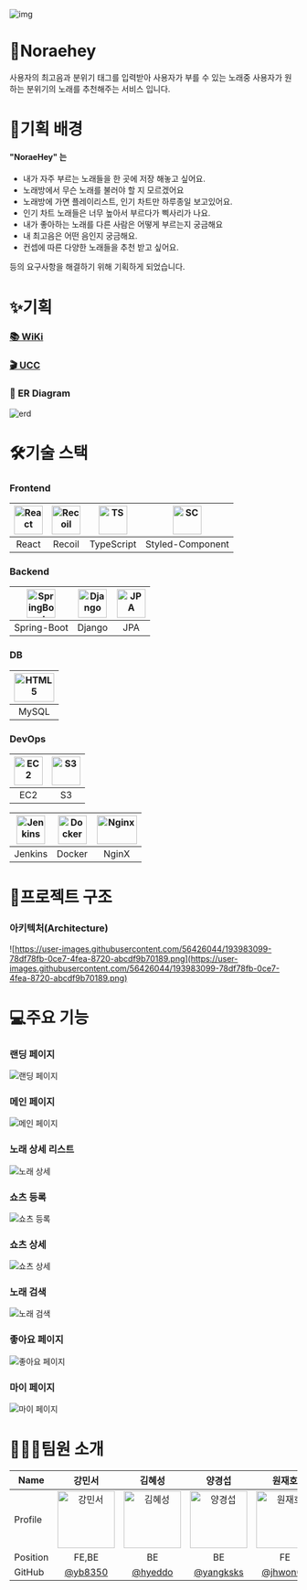 ![img](https://cdn.discordapp.com/attachments/1011879542945763328/1027608364601053244/unknown.png)

# 🎤Noraehey
사용자의 최고음과 분위기 태그를 입력받아 사용자가 부를 수 있는 노래중 사용자가 원하는 분위기의 노래를 추천해주는 서비스 입니다. 


# 📏기획 배경
#### "NoraeHey" 는 

- 내가 자주 부르는 노래들을 한 곳에 저장 해놓고 싶어요.
- 노래방에서 무슨 노래를 불러야 할 지 모르겠어요
- 노래방에 가면 플레이리스트, 인기 차트만 하루종일 보고있어요.
- 인기 차트 노래들은 너무 높아서 부르다가 삑사리가 나요.
- 내가 좋아하는 노래를 다른 사람은 어떻게 부르는지 궁금해요
- 내 최고음은 어떤 음인지 궁금해요.
- 컨셉에 따른 다양한 노래들을 추천 받고 싶어요.

등의 요구사항을 해결하기 위해 기획하게 되었습니다. 

# ✨기획

### [📚 WiKi](https://angry-catboat-48b.notion.site/NoraeHey-SSAFY-2-PJT-f6a53b12586a46da986af7e0dad5c6a3)
### [🎬 UCC](https://www.youtube.com/watch?v=EtcfjVcGXNM)
### 🧱 ER Diagram

![erd](https://user-images.githubusercontent.com/50542030/194216139-89a9745b-8063-41bb-bdcb-b6c4f41e0cf2.PNG)

# 🛠기술 스택

### Frontend
| <img src="https://user-images.githubusercontent.com/56426044/194358102-bd8829bb-93a2-4d14-ae78-85956a29d6a2.png" alt="React" width="50px" height="50px" /> | <img src="https://img1.daumcdn.net/thumb/R800x0/?scode=mtistory2&fname=https%3A%2F%2Fblog.kakaocdn.net%2Fdn%2FbIIBwO%2Fbtrc2Lw7HBs%2FP4hJVVvKkEGfDu9XRzkiq1%2Fimg.png" alt="Recoil" width="50px" height="50px" /> | <img src="https://user-images.githubusercontent.com/56426044/193986629-a56d1051-c4db-4335-8b59-1789fc784def.png" alt="TS" width="50px" height="50px" /> | <img src="https://user-images.githubusercontent.com/56426044/194360206-51c9e885-52e7-4674-9dd9-12593f478aed.png" alt="SC" height="50px" /> |
| :----------------------------------------------------------: | :----------------------------------------------------------: | :----------------------------------------------------------: | :----------------------------------------------------------: |
|                            React                             |                            Recoil                            |                          TypeScript                          |                       Styled-Component                       |

### Backend
| <img src="https://images.velog.io/images/insanezindol/post/68026a3a-5e83-43f4-a3a2-d4b706f3ce07/image.png" alt="SpringBoot" height="50px" /> | <img src="https://user-images.githubusercontent.com/56426044/193990356-a4c7b430-bbbe-4a52-8bd3-803b6414ec69.png" alt="Django" width="50px" height="50px" /> | <img src="https://user-images.githubusercontent.com/56426044/193990448-6e922ead-5be4-400a-a9a8-cefefed234da.png" alt="JPA" width="50px" height="50px" /> |
| :----------------------------------------------------------: | :----------------------------------------------------------: | :----------------------------------------------------------: |
|                         Spring-Boot                          |                            Django                            |                             JPA                              |
### DB
|<img src="https://cdn.cdnlogo.com/logos/m/10/mysql.svg" alt="HTML5" width="70px" height="50px" /> |
|:------------------------------------------------------------------------------------------------------------------------------------------------------------:|
| MySQL                                                                                                                                                      |

### DevOps

| <img src="https://user-images.githubusercontent.com/56426044/194360086-affb2538-3d38-404d-b49b-458daddea38c.png" alt="EC2" width="50px" height="50px" /> | <img src="https://user-images.githubusercontent.com/56426044/194359992-90b6570b-eb87-4312-82a7-854c33f842f6.png" alt="S3" width="50px" height="50px" /> |
| :----------------------------------------------------------: | :----------------------------------------------------------: |
|                             EC2                              |                              S3                              |

| <img src="https://user-images.githubusercontent.com/56426044/193991069-5b5b8a08-b720-40ba-82db-a8f0aade022d.png" alt="Jenkins" width="50px" height="50px" /> | <img src="https://user-images.githubusercontent.com/56426044/193991141-fd7ebe41-2ce9-4a27-9f37-2e1961ec211c.png" alt="Docker" width="50px" height="50px" /> | <img src="https://user-images.githubusercontent.com/56426044/193991219-e723dee2-2397-41ee-bd3d-870c638a1c0b.png" alt="Nginx" width="70px" height="50px" /> |
| :----------------------------------------------------------: | :----------------------------------------------------------: | :----------------------------------------------------------: |
|                           Jenkins                            |                            Docker                            |                            NginX                             |
# 📁프로젝트 구조
### 아키텍처(Architecture)
![https://user-images.githubusercontent.com/56426044/193983099-78df78fb-0ce7-4fea-8720-abcdf9b70189.png](https://user-images.githubusercontent.com/56426044/193983099-78df78fb-0ce7-4fea-8720-abcdf9b70189.png)

# 💻주요 기능

### 랜딩 페이지
![랜딩 페이지](https://user-images.githubusercontent.com/56426044/194354446-9b0a9232-4df8-41e9-aacf-2b3fe2e4d0ea.gif)



### 메인 페이지

![메인 페이지](https://user-images.githubusercontent.com/56426044/194354617-fb9c5c2f-00e3-4a37-bb62-012539aaa6e6.gif)

### 노래 상세 리스트

![노래 상세](https://user-images.githubusercontent.com/56426044/194354623-43fbd761-94e6-4b29-a795-1108b7248f88.gif)

### 쇼츠 등록

![쇼츠 등록](https://user-images.githubusercontent.com/56426044/194354632-a015f400-fff7-4cfa-9ea9-93cfba775633.gif)

### 쇼츠 상세

![쇼츠 상세](https://user-images.githubusercontent.com/56426044/194354654-415d9e57-2c5b-48cf-b92f-d4dca337da50.gif)

### 노래 검색

![노래 검색](https://user-images.githubusercontent.com/56426044/194354674-7fdd77f4-c1cc-46c7-ac63-801f59961521.gif)

### 좋아요 페이지

![좋아요 페이지](https://user-images.githubusercontent.com/56426044/194354670-4f0db069-e277-4790-b9e2-f31c10e13e9b.gif)

### 마이 페이지

![마이 페이지](https://user-images.githubusercontent.com/56426044/194354677-2cbcc7c3-80cb-49f6-aa7c-24514facde13.gif)


# 👨‍👧‍👧팀원 소개

| Name     | 강민서                                                                                                      | 김혜성                                                                                                      | 양경섭                                                                                                      | 원재호                                                                                                      | 정민호                                                                                                      |
|----------|:-------------------------------------------------------------------------------------------------------------:|:-------------------------------------------------------------------------------------------------------------:|:-------------------------------------------------------------------------------------------------------------:|:-------------------------------------------------------------------------------------------------------------:|:-------------------------------------------------------------------------------------------------------------:|
| Profile  | <img src="https://avatars.githubusercontent.com/u/57048162?v=4" alt="강민서" width="100px" height="100px" /> | <img src="https://avatars.githubusercontent.com/u/55426397?v=4" alt="김혜성" width="100px" height="100px" /> | <img src="https://avatars.githubusercontent.com/u/56426044?v=4" alt="양경섭" width="100px" height="100px" /> | <img src="https://avatars.githubusercontent.com/u/45295059?v=4" alt="원재호" width="100px" height="100px" /> | <img src="https://avatars.githubusercontent.com/u/50542030?v=4" alt="정민호" width="100px" height="100px" /> |
| Position |FE,BE                                                                                             | BE                                                                                                          | BE                                                                                                          | FE                                                                                                          | BE                                                                                                          |
| GitHub   | [@yb8350](https://github.com/yb8350)                                                                        | [@hyeddo](https://github.com/hyeddo)                                                                        | [@yangksks](https://github.com/yangksks)                                                                    | [@jhwon07](https://github.com/jhwon07)                                                                      | [@minobbb](https://github.com/minobbb)                                                                      |

